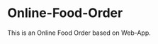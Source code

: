 # Online-Food-Order

This is an Online Food Order based on Web-App.















































































































































































































































































































































